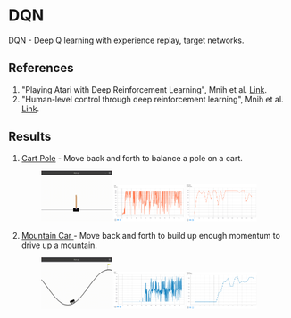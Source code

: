 # DQN

DQN - Deep Q learning with experience replay, target networks.

## References
1) "Playing Atari with Deep Reinforcement Learning", Mnih et al. [Link](https://www.cs.toronto.edu/~vmnih/docs/dqn.pdf).
2) "Human-level control through deep reinforcement learning", Mnih et al. [Link](https://web.stanford.edu/class/psych209/Readings/MnihEtAlHassibis15NatureControlDeepRL.pdf).

## Results
1) [Cart Pole](https://gym.openai.com/envs/CartPole-v1/) - Move back and forth to balance a pole on a cart.
<p align="center">
<img src="media/cartpole_v1_trained.gif" width="25%" height="25%"/>
<img src="media/cartpole_train.png" width="25%" height="25%"/>
<img src="media/cartpole_eval.png" width="25%" height="25%"/>
</p>

2) [Mountain Car ](https://gym.openai.com/envs/MountainCar-v0/) - Move back and forth to build up enough momentum to drive up a mountain.
<p align="center">
<img src="media/mountain_car_v0_trained.gif" width="25%" height="25%"/>
<img src="media/mountaincar_train.png" width="25%" height="25%"/>
<img src="media/mountaincar_eval.png" width="25%" height="25%"/>
</p>

